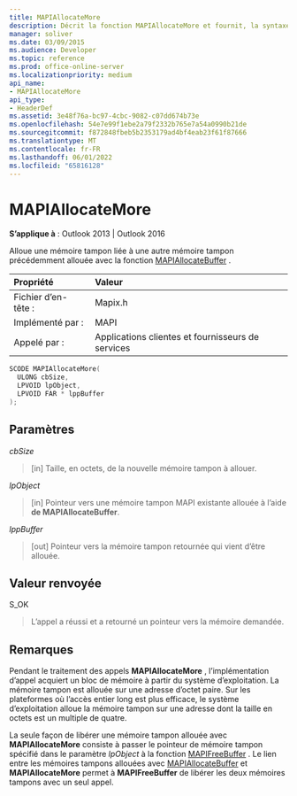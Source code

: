 ```yaml
---
title: MAPIAllocateMore
description: Décrit la fonction MAPIAllocateMore et fournit, la syntaxe, les paramètres, la valeur de retour et des remarques supplémentaires.
manager: soliver
ms.date: 03/09/2015
ms.audience: Developer
ms.topic: reference
ms.prod: office-online-server
ms.localizationpriority: medium
api_name:
- MAPIAllocateMore
api_type:
- HeaderDef
ms.assetid: 3e48f76a-bc97-4cbc-9082-c07dd674b73e
ms.openlocfilehash: 54e7e99f1ebe2a79f2332b765e7a54a0990b21de
ms.sourcegitcommit: f872848fbeb5b2353179ad4bf4eab23f61f87666
ms.translationtype: MT
ms.contentlocale: fr-FR
ms.lasthandoff: 06/01/2022
ms.locfileid: "65816128"
---
```

# <a name="mapiallocatemore"></a>MAPIAllocateMore

  
  
**S’applique à** : Outlook 2013 | Outlook 2016 
  
Alloue une mémoire tampon liée à une autre mémoire tampon précédemment allouée avec la fonction [MAPIAllocateBuffer](mapiallocatebuffer.md) . 
  
|Propriété |Valeur |
|:-----|:-----|
|Fichier d’en-tête :  <br/> |Mapix.h  <br/> |
|Implémenté par :  <br/> |MAPI  <br/> |
|Appelé par :  <br/> |Applications clientes et fournisseurs de services  <br/> |
   
```cpp
SCODE MAPIAllocateMore(
  ULONG cbSize,
  LPVOID lpObject,
  LPVOID FAR * lppBuffer
);
```

## <a name="parameters"></a>Paramètres

 _cbSize_
  
> [in] Taille, en octets, de la nouvelle mémoire tampon à allouer. 
    
 _lpObject_
  
> [in] Pointeur vers une mémoire tampon MAPI existante allouée à l’aide **de MAPIAllocateBuffer**.
    
 _lppBuffer_
  
> [out] Pointeur vers la mémoire tampon retournée qui vient d’être allouée.
    
## <a name="return-value"></a>Valeur renvoyée

S_OK 
  
> L’appel a réussi et a retourné un pointeur vers la mémoire demandée.
    
## <a name="remarks"></a>Remarques

Pendant le traitement des appels **MAPIAllocateMore** , l’implémentation d’appel acquiert un bloc de mémoire à partir du système d’exploitation. La mémoire tampon est allouée sur une adresse d’octet paire. Sur les plateformes où l’accès entier long est plus efficace, le système d’exploitation alloue la mémoire tampon sur une adresse dont la taille en octets est un multiple de quatre. 
  
La seule façon de libérer une mémoire tampon allouée avec **MAPIAllocateMore** consiste à passer le pointeur de mémoire tampon spécifié dans le paramètre _lpObject_ à la fonction [MAPIFreeBuffer](mapifreebuffer.md) . Le lien entre les mémoires tampons allouées avec [MAPIAllocateBuffer](mapiallocatebuffer.md) et **MAPIAllocateMore** permet à **MAPIFreeBuffer** de libérer les deux mémoires tampons avec un seul appel. 
  

